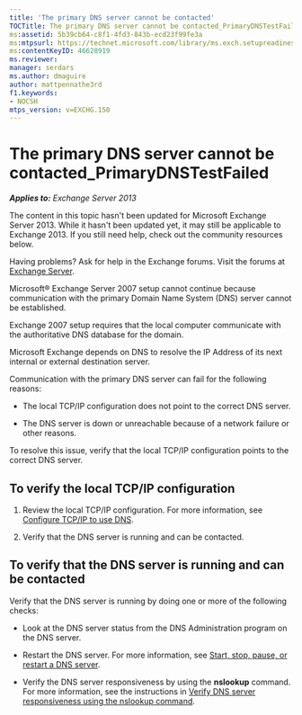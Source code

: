 ```yaml
---
title: 'The primary DNS server cannot be contacted'
TOCTitle: The primary DNS server cannot be contacted_PrimaryDNSTestFailed
ms:assetid: 5b39cb64-c8f1-4fd3-843b-ecd23f99fe3a
ms:mtpsurl: https://technet.microsoft.com/library/ms.exch.setupreadiness.primarydnstestfailed(v=EXCHG.150)
ms:contentKeyID: 46628919
ms.reviewer: 
manager: serdars
ms.author: dmaguire
author: mattpennathe3rd
f1.keywords:
- NOCSH
mtps_version: v=EXCHG.150
---
```


# The primary DNS server cannot be contacted\_PrimaryDNSTestFailed

_**Applies to:** Exchange Server 2013_

The content in this topic hasn't been updated for Microsoft Exchange Server 2013. While it hasn't been updated yet, it may still be applicable to Exchange 2013. If you still need help, check out the community resources below.

Having problems? Ask for help in the Exchange forums. Visit the forums at [Exchange Server](https://go.microsoft.com/fwlink/p/?linkid=60612).

Microsoft® Exchange Server 2007 setup cannot continue because communication with the primary Domain Name System (DNS) server cannot be established.

Exchange 2007 setup requires that the local computer communicate with the authoritative DNS database for the domain.

Microsoft Exchange depends on DNS to resolve the IP Address of its next internal or external destination server.

Communication with the primary DNS server can fail for the following reasons:

- The local TCP/IP configuration does not point to the correct DNS server.

- The DNS server is down or unreachable because of a network failure or other reasons.

To resolve this issue, verify that the local TCP/IP configuration points to the correct DNS server.

## To verify the local TCP/IP configuration

1. Review the local TCP/IP configuration. For more information, see [Configure TCP/IP to use DNS](https://docs.microsoft.com/previous-versions/windows/it-pro/windows-server-2003/cc779282(v=ws.10)).

2. Verify that the DNS server is running and can be contacted.

## To verify that the DNS server is running and can be contacted

Verify that the DNS server is running by doing one or more of the following checks:

- Look at the DNS server status from the DNS Administration program on the DNS server.

- Restart the DNS server. For more information, see [Start, stop, pause, or restart a DNS server](https://docs.microsoft.com/previous-versions/windows/it-pro/windows-server-2003/cc776431(v=ws.10)).

- Verify the DNS server responsiveness by using the **nslookup** command. For more information, see the instructions in [Verify DNS server responsiveness using the nslookup command](https://docs.microsoft.com/previous-versions/windows/it-pro/windows-server-2003/cc740171(v=ws.10)).
